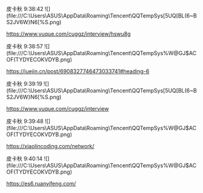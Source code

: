 皮卡秋 9:38:42
![](file:///C:\Users\ASUS\AppData\Roaming\Tencent\QQTempSys\[5UQ[BL(6~BS2JV6W}N6[%S.png)

https://www.yuque.com/cuggz/interview/hswu8g

皮卡秋 9:38:57
![](file:///C:\Users\ASUS\AppData\Roaming\Tencent\QQTempSys\%W@GJ$ACOF(TYDYECOKVDYB.png)

https://juejin.cn/post/6908327746473033741#heading-6

皮卡秋 9:39:19
![](file:///C:\Users\ASUS\AppData\Roaming\Tencent\QQTempSys\[5UQ[BL(6~BS2JV6W}N6[%S.png)

https://www.yuque.com/cuggz/interview

皮卡秋 9:39:48
![](file:///C:\Users\ASUS\AppData\Roaming\Tencent\QQTempSys\%W@GJ$ACOF(TYDYECOKVDYB.png)

https://xiaolincoding.com/network/

皮卡秋 9:40:14
![](file:///C:\Users\ASUS\AppData\Roaming\Tencent\QQTempSys\%W@GJ$ACOF(TYDYECOKVDYB.png)

https://es6.ruanyifeng.com/
